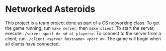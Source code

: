 # Networked Asteroids
This project is a team project done as part of a CS networking class. To get the game running, run `make server`, then `make client`. To start the server, execute `./server <port #> <# of players>`. To connect to the server from a client, run `./client <server hostname> <port #>`. The game will begin when all clients have connected.
